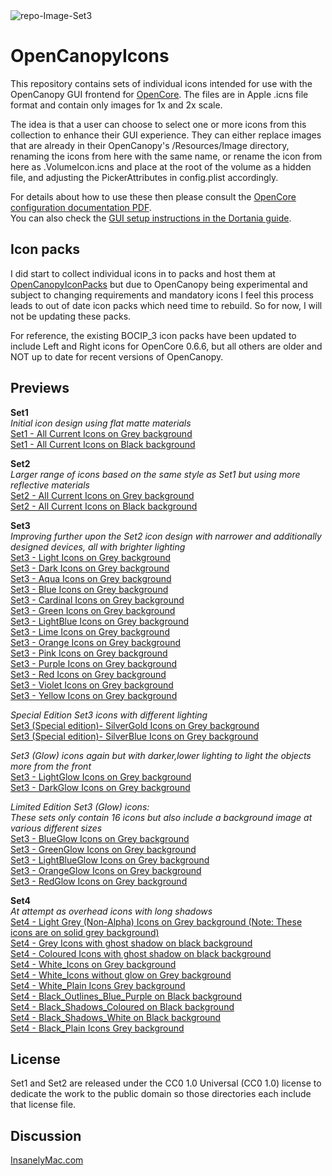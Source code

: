 <img src="https://i.ibb.co/NKsb23Y/repo-Image-Set3.png" alt="repo-Image-Set3" border="0">

# OpenCanopyIcons
This repository contains sets of individual icons intended for use with the OpenCanopy GUI frontend for [OpenCore](https://github.com/acidanthera/OpenCorePkg).
The files are in Apple .icns file format and contain only images for 1x and 2x scale.

The idea is that a user can choose to select one or more icons from this collection to enhance their GUI experience. They can either replace images that are already in their OpenCanopy's /Resources/Image directory, renaming the icons from here with the same name, or rename the icon from here as .VolumeIcon.icns and place at the root of the volume as a hidden file, and adjusting the PickerAttributes in config.plist accordingly.

For details about how to use these then please consult the [OpenCore configuration documentation PDF](https://github.com/acidanthera/OpenCorePkg/blob/master/Docs/Configuration.pdf).<br>
You can also check the [GUI setup instructions in the Dortania guide](https://dortania.github.io/OpenCore-Post-Install/cosmetic/gui.html#setting-up-opencores-gui).

## Icon packs
I did start to collect individual icons in to packs and host them at [OpenCanopyIconPacks](https://github.com/blackosx/OpenCanopyIconPacks) but due to OpenCanopy being experimental and subject to changing requirements and mandatory icons I feel this process leads to out of date icon packs which need time to rebuild. So for now, I will not be updating these packs.

For reference, the existing BOCIP_3 icon packs have been updated to include Left and Right icons for OpenCore 0.6.6, but all others are older and NOT up to date for recent versions of OpenCanopy.

## Previews

**Set1**<br>
*Initial icon design using flat matte materials*<br>
[Set1 - All Current Icons on Grey background](https://i.ibb.co/FXVqQtT/Set1-All-Current-Icons-Grey-BG.jpg)<br>
[Set1 - All Current Icons on Black background](https://i.ibb.co/RDK9v1Z/Set1-All-Current-Icons-Black-BG.jpg)

**Set2**<br>
*Larger range of icons based on the same style as Set1 but using more reflective materials*<br>
[Set2 - All Current Icons on Grey background](https://i.ibb.co/ZTHytc4/Set2-All-Current-Icons-Grey-BG.jpg)<br>
[Set2 - All Current Icons on Black background](https://i.ibb.co/Tcn05mb/Set2-All-Current-Icons-Black-BG.jpg)

**Set3**<br>
*Improving further upon the Set2 icon design with narrower and additionally designed devices, all with brighter lighting*<br>
[Set3 - Light Icons on Grey background](Set3/Light/preview_sheet_Light.jpg)<br>
[Set3 - Dark Icons on Grey background](Set3/Dark/preview_sheet_Dark.jpg)<br>
[Set3 - Aqua Icons on Grey background](Set3/Aqua/preview_sheet_Aqua.jpg)<br>
[Set3 - Blue Icons on Grey background](Set3/Blue/preview_sheet_Blue.jpg)<br>
[Set3 - Cardinal Icons on Grey background](Set3/Cardinal/preview_sheet_Cardinal.jpg)<br>
[Set3 - Green Icons on Grey background](Set3/Green/preview_sheet_Green.jpg)<br>
[Set3 - LightBlue Icons on Grey background](Set3/LightBlue/preview_sheet_LightBlue.jpg)<br>
[Set3 - Lime Icons on Grey background](Set3/Lime/preview_sheet_Lime.jpg)<br>
[Set3 - Orange Icons on Grey background](Set3/Orange/preview_sheet_Orange.jpg)<br>
[Set3 - Pink Icons on Grey background](Set3/Pink/preview_sheet_Pink.jpg)<br>
[Set3 - Purple Icons on Grey background](Set3/Purple/preview_sheet_Purple.jpg)<br>
[Set3 - Red Icons on Grey background](Set3/Red/preview_sheet_Red.jpg)<br>
[Set3 - Violet Icons on Grey background](Set3/Violet/preview_sheet_Violet.jpg)<br>
[Set3 - Yellow Icons on Grey background](Set3/Yellow/preview_sheet_Yellow.jpg)

*Special Edition Set3 icons with different lighting*<br>
[Set3 (Special edition)- SilverGold Icons on Grey background](Set3/SilverGold/preview_sheet_SilverGold.jpg)<br>
[Set3 (Special edition)- SilverBlue Icons on Grey background](Set3/SilverBlue/preview_sheet_SilverBlue.jpg)

*Set3 (Glow) icons again but with darker,lower lighting to light the objects more from the front*<br>
[Set3 - LightGlow Icons on Grey background](Set3/LightGlow/preview_sheet_LightGlow.jpg)<br>
[Set3 - DarkGlow Icons on Grey background](Set3/DarkGlow/preview_sheet_DarkGlow.jpg)

*Limited Edition Set3 (Glow) icons:*<br>
*These sets only contain 16 icons but also include a background image at various different sizes*<br>
[Set3 - BlueGlow Icons on Grey background](Set3LE/BlueGlow/preview_sheet_BlueGlow.jpg)<br>
[Set3 - GreenGlow Icons on Grey background](Set3LE/GreenGlow/preview_sheet_GreenGlow.jpg)<br>
[Set3 - LightBlueGlow Icons on Grey background](Set3LE/LightBlueGlow/preview_sheet_LightBlueGlow.jpg)<br>
[Set3 - OrangeGlow Icons on Grey background](Set3LE/OrangeGlow/preview_sheet_OrangeGlow.jpg)<br>
[Set3 - RedGlow Icons on Grey background](Set3LE/RedGlow/preview_sheet_RedGlow.jpg)

**Set4**<br>
*At attempt as overhead icons with long shadows*<br>
[Set4 - Light Grey (Non-Alpha) Icons on Grey background (Note: These icons are on solid grey background)](Set4/Grey/preview_sheet_Grey.jpg)<br>
[Set4 - Grey Icons with ghost shadow on black background](Set4/Grey_Ghost_Shadow/preview_sheet_Grey_Ghost_Shadow.jpg)<br>
[Set4 - Coloured Icons with ghost shadow on black background](Set4/Coloured_Ghost_Shadow/preview_sheet_Coloured_Ghost_Shadow.jpg)<br>
[Set4 - White_Icons on Grey background](Set4/Grey_Alpha/preview_sheet_Grey_Alpha.jpg)<br>
[Set4 - White_Icons without glow on Grey background](Set4/Grey_Alpha_Without_Glow/preview_sheet_Grey_Alpha_Without_Glow.jpg)<br>
[Set4 - White_Plain Icons Grey background](Set4/White_Plain/preview_sheet_White_Plain.jpg)<br>
[Set4 - Black_Outlines_Blue_Purple on Black background](Set4/Black_Outlines_Blue_Purple/preview_sheet_Black_Outlines_Blue_Purple.png)<br>
[Set4 - Black_Shadows_Coloured on Black background](Set4/Black_Shadows_Coloured/preview_sheet_Black_Shadows_Coloured.jpg)<br>
[Set4 - Black_Shadows_White on Black background](Set4/Black_Shadows_White/preview_sheet_Black_Shadows_White.jpg)<br>
[Set4 - Black_Plain Icons Grey background](Set4/Black_Plain/preview_sheet_Black_Plain.jpg)

## License

Set1 and Set2 are released under the CC0 1.0 Universal (CC0 1.0) license to dedicate the work to the public domain so those directories each include that license file.
## Discussion
[InsanelyMac.com](https://www.insanelymac.com/forum/topic/344251-opencanopy-icons/)
